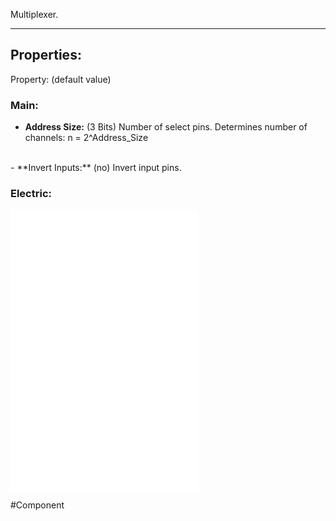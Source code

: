 Multiplexer.

---

## Properties:

Property: (default value)

### Main:
- **Address Size:** (3 Bits)
   Number of select pins.
   Determines number of channels: n = 2^Address_Size
<br>
- **Invert Inputs:** (no)
   Invert input pins.

### Electric:
![](1-Circuit/Components/08-Logic/Logic%20Components.md#Inputs)
![](1-Circuit/Components/08-Logic/Logic%20Components.md#Outputs)
![](1-Circuit/Components/08-Logic/Logic%20Components.md#Edges)

#Component 